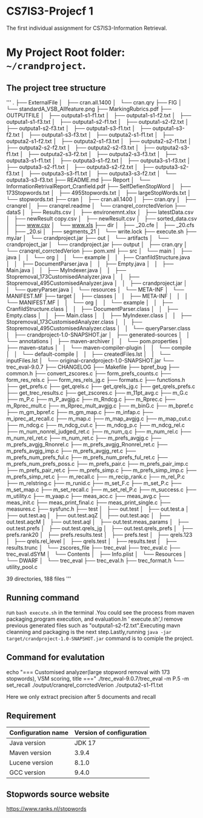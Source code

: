 # CS7IS3-Projecf 1

The first individual assignment for CS7IS3-Information Retrieval.


# My Project Root folder: `~/crandproject`.

## The project tree structure

'''
.
├── ExternalFile
│   ├── cran.all.1400
│   └── cran.qry
├── FIG
│   └── standardA_VSB_Allfeature.png
├── MarkingRubrics.pdf
├── OUTPUTFILE
│   ├── outputa1-s1-f1.txt
│   ├── outputa1-s1-f2.txt
│   ├── outputa1-s1-f3.txt
│   ├── outputa1-s2-f1.txt
│   ├── outputa1-s2-f2.txt
│   ├── outputa1-s2-f3.txt
│   ├── outputa1-s3-f1.txt
│   ├── outputa1-s3-f2.txt
│   ├── outputa1-s3-f3.txt
│   ├── outputa2-s1-f1.txt
│   ├── outputa2-s1-f2.txt
│   ├── outputa2-s1-f3.txt
│   ├── outputa2-s2-f1.txt
│   ├── outputa2-s2-f2.txt
│   ├── outputa2-s2-f3.txt
│   ├── outputa2-s3-f1.txt
│   ├── outputa2-s3-f2.txt
│   ├── outputa2-s3-f3.txt
│   ├── outputa3-s1-f1.txt
│   ├── outputa3-s1-f2.txt
│   ├── outputa3-s1-f3.txt
│   ├── outputa3-s2-f1.txt
│   ├── outputa3-s2-f2.txt
│   ├── outputa3-s2-f3.txt
│   ├── outputa3-s3-f1.txt
│   ├── outputa3-s3-f2.txt
│   └── outputa3-s3-f3.txt
├── README.md
├── Report
│   └── InformationRetrivalReport_Cranfield.pdf
├── SelfDefienStopWord
│   ├── 173Stopwords.txt
│   ├── 495Stopwords.txt
│   ├── largeStopWords.txt
│   └── stopwords.txt
├── cran
│   ├── cran.all.1400
│   ├── cran.qry
│   ├── cranqrel
│   ├── cranqrel.readme
│   └── cranqrel_corrctedVerion
├── dataS
│   ├── Results.csv
│   ├── environemnt.xlsx
│   ├── latestData.csv
│   ├── newResult copy.csv
│   ├── newResult.csv
│   ├── sorted_data.csv
│   ├── www.csv
│   └── www.xls
├── dir
│   ├── _20.cfe
│   ├── _20.cfs
│   ├── _20.si
│   ├── segments_21
│   └── write.lock
├── execute.sh
├── myJar
│   └── crandproject.jar
├── out
│   └── artifacts
│       └── crandproject_jar
│           └── crandproject.jar
├── output
│   ├── cran.qry
│   └── cranqrel_corrctedVerion
├── pom.xml
├── src
│   └── main
│       ├── java
│       │   └── org
│       │       └── example
│       │           ├── CranfildStructure.java
│       │           ├── DocumentParser.java
│       │           ├── Empty.java
│       │           ├── Main.java
│       │           ├── MyIndexer.java
│       │           ├── Stopremoval_173CustomisedAnalyzer.java
│       │           ├── Stopremoval_495CustomisedAnalyzer.java
│       │           ├── crandproject.jar
│       │           └── queryParser.java
│       └── resources
│           └── META-INF
│               └── MANIFEST.MF
├── target
│   ├── classes
│   │   ├── META-INF
│   │   │   └── MANIFEST.MF
│   │   └── org
│   │       └── example
│   │           ├── CranfildStructure.class
│   │           ├── DocumentParser.class
│   │           ├── Empty.class
│   │           ├── Main.class
│   │           ├── MyIndexer.class
│   │           ├── Stopremoval_173CustomisedAnalyzer.class
│   │           ├── Stopremoval_495CustomisedAnalyzer.class
│   │           └── queryParser.class
│   ├── crandproject-1.0-SNAPSHOT.jar
│   ├── generated-sources
│   │   └── annotations
│   ├── maven-archiver
│   │   └── pom.properties
│   ├── maven-status
│   │   └── maven-compiler-plugin
│   │       └── compile
│   │           └── default-compile
│   │               ├── createdFiles.lst
│   │               └── inputFiles.lst
│   └── original-crandproject-1.0-SNAPSHOT.jar
└── trec_eval-9.0.7
    ├── CHANGELOG
    ├── Makefile
    ├── bpref_bug
    ├── common.h
    ├── convert_zscores.c
    ├── form_prefs_counts.c
    ├── form_res_rels.c
    ├── form_res_rels_jg.c
    ├── formats.c
    ├── functions.h
    ├── get_prefs.c
    ├── get_qrels.c
    ├── get_qrels_jg.c
    ├── get_qrels_prefs.c
    ├── get_trec_results.c
    ├── get_zscores.c
    ├── m_11pt_avg.c
    ├── m_G.c
    ├── m_P.c
    ├── m_P_avgjg.c
    ├── m_Rndcg.c
    ├── m_Rprec.c
    ├── m_Rprec_mult.c
    ├── m_Rprec_mult_avgjg.c
    ├── m_binG.c
    ├── m_bpref.c
    ├── m_gm_bpref.c
    ├── m_gm_map.c
    ├── m_infap.c
    ├── m_iprec_at_recall.c
    ├── m_map.c
    ├── m_map_avgjg.c
    ├── m_map_cut.c
    ├── m_ndcg.c
    ├── m_ndcg_cut.c
    ├── m_ndcg_p.c
    ├── m_ndcg_rel.c
    ├── m_num_nonrel_judged_ret.c
    ├── m_num_q.c
    ├── m_num_rel.c
    ├── m_num_rel_ret.c
    ├── m_num_ret.c
    ├── m_prefs_avgjg.c
    ├── m_prefs_avgjg_Rnonrel.c
    ├── m_prefs_avgjg_Rnonrel_ret.c
    ├── m_prefs_avgjg_imp.c
    ├── m_prefs_avgjg_ret.c
    ├── m_prefs_num_prefs_ful.c
    ├── m_prefs_num_prefs_ful_ret.c
    ├── m_prefs_num_prefs_poss.c
    ├── m_prefs_pair.c
    ├── m_prefs_pair_imp.c
    ├── m_prefs_pair_ret.c
    ├── m_prefs_simp.c
    ├── m_prefs_simp_imp.c
    ├── m_prefs_simp_ret.c
    ├── m_recall.c
    ├── m_recip_rank.c
    ├── m_rel_P.c
    ├── m_relstring.c
    ├── m_runid.c
    ├── m_set_F.c
    ├── m_set_P.c
    ├── m_set_map.c
    ├── m_set_recall.c
    ├── m_set_rel_P.c
    ├── m_success.c
    ├── m_utility.c
    ├── m_yaap.c
    ├── meas_acc.c
    ├── meas_avg.c
    ├── meas_init.c
    ├── meas_print_final.c
    ├── meas_print_single.c
    ├── measures.c
    ├── sysfunc.h
    ├── test
    │   ├── out.test
    │   ├── out.test.a
    │   ├── out.test.aq
    │   ├── out.test.aqZ
    │   ├── out.test.aqc
    │   ├── out.test.aqcM
    │   ├── out.test.aql
    │   ├── out.test.meas_params
    │   ├── out.test.prefs
    │   ├── out.test.qrels_jg
    │   ├── out.test.qrels_prefs
    │   ├── prefs.rank20
    │   ├── prefs.results.test
    │   ├── prefs.test
    │   ├── qrels.123
    │   ├── qrels.rel_level
    │   ├── qrels.test
    │   ├── results.test
    │   ├── results.trunc
    │   └── zscores_file
    ├── trec_eval
    ├── trec_eval.c
    ├── trec_eval.dSYM
    │   └── Contents
    │       ├── Info.plist
    │       └── Resources
    │           └── DWARF
    │               └── trec_eval
    ├── trec_eval.h
    ├── trec_format.h
    └── utility_pool.c

39 directories, 188 files
'''
## Running command

run `bash execute.sh` in the terminal .You could see the process from maven packaging,program execution, and evaluation.In ' execute.sh',I remove previous generated files such as "outputa1-s2-f2.txt".Executing mavn cleanning and packaging is the next step.Lastly,running `java -jar target/crandproject-1.0-SNAPSHOT.jar`  command is to comiple the project.

## Command for evalutation


echo "=== Customised analyzer(large stopword removal with 173 stopwords), VSM scoring, title ==="
./trec_eval-9.0.7/trec_eval -m P.5 -m set_recall  ./output/cranqrel_corrctedVerion ./outputa2-s1-f1.txt

Here we only extract precision after 5 documents and recall

## Requirement

| Configuration name   | Version of configuration |
|----------------------|--------------------------|
| Java version         | JDK 17                   |
| Maven version        | 3.9.4                    |
| Lucene version       | 8.1.0                    |
| GCC version          | 9.4.0                    |


## Stopwords source website

https://www.ranks.nl/stopwords
